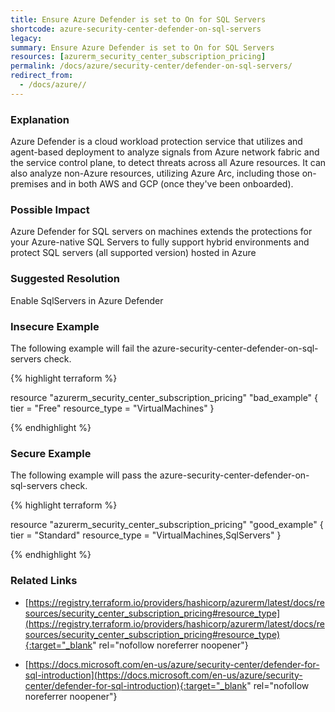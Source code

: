 ```yaml
---
title: Ensure Azure Defender is set to On for SQL Servers
shortcode: azure-security-center-defender-on-sql-servers
legacy: 
summary: Ensure Azure Defender is set to On for SQL Servers 
resources: [azurerm_security_center_subscription_pricing] 
permalink: /docs/azure/security-center/defender-on-sql-servers/
redirect_from: 
  - /docs/azure//
---
```


### Explanation

Azure Defender is a cloud workload protection service that utilizes and agent-based deployment to analyze signals from Azure network fabric and the service control plane, to detect threats across all Azure resources. It can also analyze non-Azure resources, utilizing Azure Arc, including those on-premises and in both AWS and GCP (once they've been onboarded).

### Possible Impact
Azure Defender for SQL servers on machines extends the protections for your Azure-native SQL Servers to fully support hybrid environments and protect SQL servers (all supported version) hosted in Azure

### Suggested Resolution
Enable SqlServers in Azure Defender


### Insecure Example

The following example will fail the azure-security-center-defender-on-sql-servers check.

{% highlight terraform %}

resource "azurerm_security_center_subscription_pricing" "bad_example" {
  tier          = "Free"
  resource_type = "VirtualMachines"
}

{% endhighlight %}



### Secure Example

The following example will pass the azure-security-center-defender-on-sql-servers check.

{% highlight terraform %}

resource "azurerm_security_center_subscription_pricing" "good_example" {
  tier          = "Standard"
  resource_type = "VirtualMachines,SqlServers"
}

{% endhighlight %}



### Related Links


- [https://registry.terraform.io/providers/hashicorp/azurerm/latest/docs/resources/security_center_subscription_pricing#resource_type](https://registry.terraform.io/providers/hashicorp/azurerm/latest/docs/resources/security_center_subscription_pricing#resource_type){:target="_blank" rel="nofollow noreferrer noopener"}

- [https://docs.microsoft.com/en-us/azure/security-center/defender-for-sql-introduction](https://docs.microsoft.com/en-us/azure/security-center/defender-for-sql-introduction){:target="_blank" rel="nofollow noreferrer noopener"}


